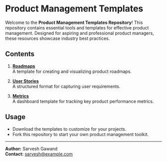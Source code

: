 # Product Management Templates

Welcome to the **Product Management Templates Repository**! This repository contains essential tools and templates for effective product management. Designed for aspiring and professional product managers, these resources showcase industry best practices.

## Contents
1. **[Roadmaps](./Roadmaps/)**  
   A template for creating and visualizing product roadmaps.
   
2. **[User Stories](./User_Stories/)**  
   A structured format for capturing user requirements.
   
3. **[Metrics](./Metrics/)**  
   A dashboard template for tracking key product performance metrics.

## Usage
- Download the templates to customize for your projects.
- Fork this repository to start your own product management toolkit.

---

**Author:** Sarvesh Gawand  
**Contact:** sarvesh@example.com
